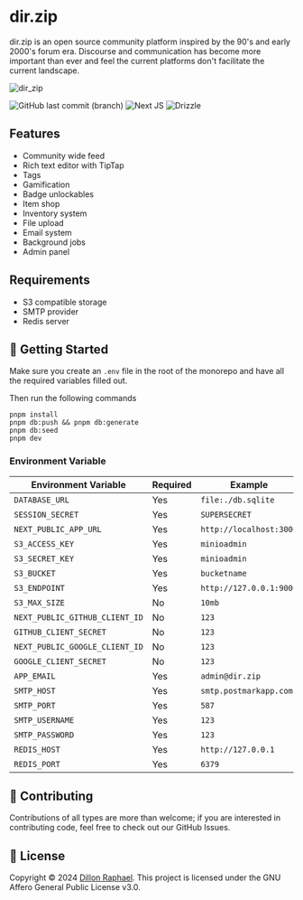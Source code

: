 
# dir.zip

dir.zip is an open source community platform inspired by the 90's and early 2000's forum era. Discourse and communication has become more important than ever and feel the current platforms don't facilitate the current landscape.

![dir_zip](https://github.com/dir-zip/community/assets/3496193/fce16ca9-10fb-4d16-95d2-d741a604f7b0)


![GitHub last commit (branch)](https://img.shields.io/github/last-commit/dir-zip/community/main)
![Next JS](https://img.shields.io/badge/Next-black?style=for-the-badge&logo=next.js&logoColor=white)
![Drizzle](https://img.shields.io/badge/Drizzle-black?style=for-the-badge&logo=Drizzle&logoColor=white)

## Features
- Community wide feed
- Rich text editor with TipTap
- Tags
- Gamification
- Badge unlockables
- Item shop
- Inventory system
- File upload
- Email system
- Background jobs
- Admin panel

## Requirements
- S3 compatible storage
- SMTP provider
- Redis server

## 👋 Getting Started

Make sure you create an `.env` file in the root of the monorepo and have all the required variables filled out.

Then run the following commands
```
pnpm install
pnpm db:push && pnpm db:generate
pnpm db:seed
pnpm dev
```

### Environment Variable
| Environment Variable | Required | Example |
| ---- | ---- | ---- |
| `DATABASE_URL` | Yes | `file:./db.sqlite` |
| `SESSION_SECRET` | Yes | `SUPERSECRET` |
| `NEXT_PUBLIC_APP_URL` | Yes | `http://localhost:3000` |
| `S3_ACCESS_KEY` | Yes | `minioadmin` |
| `S3_SECRET_KEY` | Yes | `minioadmin` |
| `S3_BUCKET` | Yes | `bucketname` |
| `S3_ENDPOINT` | Yes | `http://127.0.0.1:9000` |
| `S3_MAX_SIZE` | No | `10mb` |
| `NEXT_PUBLIC_GITHUB_CLIENT_ID` | No | `123` |
| `GITHUB_CLIENT_SECRET` | No | `123` |
| `NEXT_PUBLIC_GOOGLE_CLIENT_ID` | No | `123` |
| `GOOGLE_CLIENT_SECRET` | No | `123` |
| `APP_EMAIL` | Yes | `admin@dir.zip` |
| `SMTP_HOST` | Yes | `smtp.postmarkapp.com` |
| `SMTP_PORT` | Yes | `587` |
| `SMTP_USERNAME` | Yes | `123` |
| `SMTP_PASSWORD` | Yes | `123` |
| `REDIS_HOST` | Yes | `http://127.0.0.1` |
| `REDIS_PORT` | Yes | `6379` |

## 🤝 Contributing

Contributions of all types are more than welcome; if you are interested in contributing code, feel free to check out our GitHub Issues.

## 📝 License

Copyright © 2024 [Dillon Raphael](https://twitter.com/dillonraphael).
This project is licensed under the GNU Affero General Public License v3.0.
